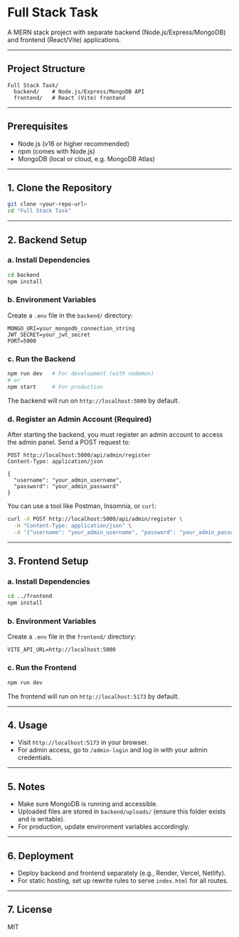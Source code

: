 # Full Stack Task

A MERN stack project with separate backend (Node.js/Express/MongoDB) and frontend (React/Vite) applications.

---

## Project Structure

```
Full Stack Task/
  backend/    # Node.js/Express/MongoDB API
  frontend/   # React (Vite) frontend
```

---

## Prerequisites
- Node.js (v16 or higher recommended)
- npm (comes with Node.js)
- MongoDB (local or cloud, e.g. MongoDB Atlas)

---

## 1. Clone the Repository
```bash
git clone <your-repo-url>
cd "Full Stack Task"
```

---

## 2. Backend Setup

### a. Install Dependencies
```bash
cd backend
npm install
```

### b. Environment Variables
Create a `.env` file in the `backend/` directory:
```
MONGO_URI=your_mongodb_connection_string
JWT_SECRET=your_jwt_secret
PORT=5000
```

### c. Run the Backend
```bash
npm run dev   # For development (with nodemon)
# or
npm start     # For production
```

The backend will run on `http://localhost:5000` by default.

### d. Register an Admin Account (Required)
After starting the backend, you must register an admin account to access the admin panel. Send a POST request to:

```
POST http://localhost:5000/api/admin/register
Content-Type: application/json

{
  "username": "your_admin_username",
  "password": "your_admin_password"
}
```

You can use a tool like Postman, Insomnia, or `curl`:
```bash
curl -X POST http://localhost:5000/api/admin/register \
  -H "Content-Type: application/json" \
  -d '{"username": "your_admin_username", "password": "your_admin_password"}'
```

---

## 3. Frontend Setup

### a. Install Dependencies
```bash
cd ../frontend
npm install
```

### b. Environment Variables
Create a `.env` file in the `frontend/` directory:
```
VITE_API_URL=http://localhost:5000
```

### c. Run the Frontend
```bash
npm run dev
```

The frontend will run on `http://localhost:5173` by default.

---

## 4. Usage
- Visit `http://localhost:5173` in your browser.
- For admin access, go to `/admin-login` and log in with your admin credentials.

---

## 5. Notes
- Make sure MongoDB is running and accessible.
- Uploaded files are stored in `backend/uploads/` (ensure this folder exists and is writable).
- For production, update environment variables accordingly.

---

## 6. Deployment
- Deploy backend and frontend separately (e.g., Render, Vercel, Netlify).
- For static hosting, set up rewrite rules to serve `index.html` for all routes.

---

## 7. License
MIT
